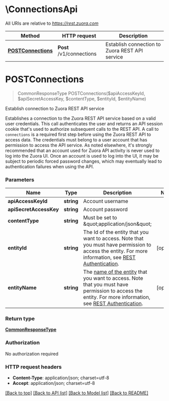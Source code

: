 # \ConnectionsApi

All URIs are relative to *https://rest.zuora.com*

Method | HTTP request | Description
------------- | ------------- | -------------
[**POSTConnections**](ConnectionsApi.md#POSTConnections) | **Post** /v1/connections | Establish connection to Zuora REST API service


# **POSTConnections**
> CommonResponseType POSTConnections($apiAccessKeyId, $apiSecretAccessKey, $contentType, $entityId, $entityName)

Establish connection to Zuora REST API service

Establishes a connection to the Zuora REST API service based on a valid user credentials.  This call authenticates the user and returns an API session cookie that's used to authorize subsequent calls to the REST API. A call to `connections` is a required first step before using the Zuora REST API to access data.  The credentials must belong to a user account that has permission to access the API service.  As noted elsewhere, it's strongly recommended that an account used for Zuora API activity is never used to log into the Zuora UI.  Once an account is used to log into the UI, it may be subject to periodic forced password changes, which may eventually lead to authentication failures when using the API. 


### Parameters

Name | Type | Description  | Notes
------------- | ------------- | ------------- | -------------
 **apiAccessKeyId** | **string**| Account username  | 
 **apiSecretAccessKey** | **string**| Account password  | 
 **contentType** | **string**| Must be set to \&quot;application/json\&quot;  | 
 **entityId** | **string**| The Id of the entity that you want to access. Note that you must have permission to access the entity. For more information, see [REST Authentication](https://www.zuora.com/developer/api-reference/#section/Authentication/Entity-Id-and-Entity-Name). | [optional] 
 **entityName** | **string**| The [name of the entity](https://knowledgecenter.zuora.com/BB_Introducing_Z_Business/Multi-entity/B_Introduction_to_Entity_and_Entity_Hierarchy#Name_and_Display_Name) that you want to access. Note that you must have permission to access the entity. For more information, see [REST Authentication](https://www.zuora.com/developer/api-reference/#section/Authentication/Entity-Id-and-Entity-Name). | [optional] 

### Return type

[**CommonResponseType**](CommonResponseType.md)

### Authorization

No authorization required

### HTTP request headers

 - **Content-Type**: application/json; charset=utf-8
 - **Accept**: application/json; charset=utf-8

[[Back to top]](#) [[Back to API list]](../README.md#documentation-for-api-endpoints) [[Back to Model list]](../README.md#documentation-for-models) [[Back to README]](../README.md)

